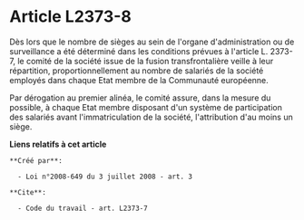 # Article L2373-8

Dès lors que le nombre de sièges au sein de l'organe d'administration ou de surveillance a été déterminé dans les conditions
prévues à l'article L. 2373-7, le comité de la société issue de la fusion transfrontalière veille à leur répartition,
proportionnellement au nombre de salariés de la société employés dans chaque Etat membre de la Communauté européenne. 

Par dérogation au premier alinéa, le comité assure, dans la mesure du possible, à chaque Etat membre disposant d'un système
de participation des salariés avant l'immatriculation de la société, l'attribution d'au moins un siège.

**Liens relatifs à cet article**

	**Créé par**:

	  - Loi n°2008-649 du 3 juillet 2008 - art. 3

	**Cite**:

	  - Code du travail - art. L2373-7
